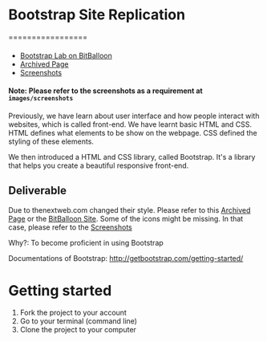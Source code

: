 # Bootstrap Site Replication
=================

####
- [Bootstrap Lab on BitBalloon](http://bootstrap-lab.bitballoon.com/)
- [Archived Page](https://web.archive.org/web/20131120000737/http://thenextweb.com/)
- [Screenshots](images/screenshots)

#### Note: Please refer to the screenshots as a requirement at `images/screenshots`

Previously, we have learn about user interface and how people interact with websites, which is called front-end. We have learnt basic HTML and CSS. HTML defines what elements to be show on the webpage. CSS defined the styling of these elements.

We then introduced a HTML and CSS library, called Bootstrap. It's a library that helps you create a beautiful responsive front-end.

## Deliverable

Due to thenextweb.com changed their style. Please refer to this [Archived Page](https://web.archive.org/web/20131120000737/http://thenextweb.com/) or the [BitBalloon Site](http://bootstrap-lab.bitballoon.com/). Some of the icons might be missing. In that case, please refer to the [Screenshots](images/screenshots)

Why?: To become proficient in using Bootstrap

Documentations of Bootstrap: http://getbootstrap.com/getting-started/

# Getting started

1. Fork the project to your account
2. Go to your terminal (command line)
3. Clone the project to your computer
